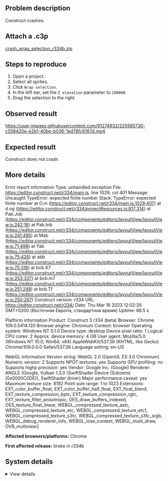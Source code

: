 ## Problem description

Construct crashes.

## Attach a .c3p

[crash_wrap_selection_r334b.zip](https://github.com/WilsonPercival/WilsonPercival/files/10989421/crash_wrap_selection_r334b.zip)

## Steps to reproduce

1. Open a project.
2. Select all sprites.
3. Click `Wrap selection`.
4. In the left ear, set the `Z elevation` parameter to `100000`.
5. Drag the selection to the right.

## Observed result

https://user-images.githubusercontent.com/91274932/225585730-c558420e-e2b1-40be-b036-1ed78fc6167d.mp4

## Expected result

Construct does not crash.

## More details

Error report information
Type: unhandled exception
File: https://editor.construct.net/r334/main.js, line 1029, col 401
Message: Uncaught TypeError: expected finite number
Stack: TypeError: expected finite number at O.m (https://editor.construct.net/r334/main.js:1029:407) at d.og (https://editor.construct.net/r334/projectResources.js:817:314) at Pab.Job (https://editor.construct.net/r334/components/editors/layoutView/layoutView.js:242:16) at Pab.tnb (https://editor.construct.net/r334/components/editors/layoutView/layoutView.js:241:485) at Mab (https://editor.construct.net/r334/components/editors/layoutView/layoutView.js:71:498) at Yab (https://editor.construct.net/r334/components/editors/layoutView/layoutView.js:75:426) at abb (https://editor.construct.net/r334/components/editors/layoutView/layoutView.js:75:318) at bcb.X7 (https://editor.construct.net/r334/components/editors/layoutView/layoutView.js:253:337) at bcb.m7 (https://editor.construct.net/r334/components/editors/layoutView/layoutView.js:251:248) at bcb.Tf (https://editor.construct.net/r334/components/editors/layoutView/layoutView.js:250:267)
Construct version: r334
URL: https://editor.construct.net/r334/
Date: Thu Mar 16 2023 12:02:26 GMT+0200 (Восточная Европа, стандартное время)
Uptime: 88.5 s

Platform information
Product: Construct 3 r334 (beta)
Browser: Chrome 109.0.5414.120
Browser engine: Chromium
Context: browser
Operating system: Windows NT 0.1.0
Device type: desktop
Device pixel ratio: 1
Logical CPU cores: 2
Approx. device memory: 4 GB
User agent: Mozilla/5.0 (Windows NT 10.0; Win64; x64) AppleWebKit/537.36 (KHTML, like Gecko) Chrome/109.0.0.0 Safari/537.36
Language setting: en-US

WebGL information
Version string: WebGL 2.0 (OpenGL ES 3.0 Chromium)
Numeric version: 2
Supports NPOT textures: yes
Supports GPU profiling: no
Supports highp precision: yes
Vendor: Google Inc. (Google)
Renderer: ANGLE (Google, Vulkan 1.3.0 (SwiftShader Device (Subzero) (0x0000C0DE)), SwiftShader driver)
Major performance caveat: yes
Maximum texture size: 8192
Point size range: 1 to 1023
Extensions: EXT_color_buffer_float, EXT_color_buffer_half_float, EXT_float_blend, EXT_texture_compression_bptc, EXT_texture_compression_rgtc, EXT_texture_filter_anisotropic, OES_draw_buffers_indexed, OES_texture_float_linear, WEBGL_compressed_texture_astc, WEBGL_compressed_texture_etc, WEBGL_compressed_texture_etc1, WEBGL_compressed_texture_s3tc, WEBGL_compressed_texture_s3tc_srgb, WEBGL_debug_renderer_info, WEBGL_lose_context, WEBGL_multi_draw, OVR_multiview2

**Affected browsers/platforms:** Chrome

**First affected release:** broke in r334b

## System details

<details><summary>View details</summary>

Platform information
Product: Construct 3 r334 (beta)
Browser: Chrome 109.0.5414.120
Browser engine: Chromium
Context: browser
Operating system: Windows NT 0.1.0
Device type: desktop
Device pixel ratio: 1
Logical CPU cores: 2
Approx. device memory: 4 GB
User agent: Mozilla/5.0 (Windows NT 10.0; Win64; x64) AppleWebKit/537.36 (KHTML, like Gecko) Chrome/109.0.0.0 Safari/537.36
Language setting: en-US

Local storage
Storage quota (approx): 59 gb
Storage usage (approx): 174 mb (0.3%)
Persistant storage: No

Browser support notes
This list contains missing features that are not required, but could improve performance or user experience if supported.

UI effects are disabled in settings.
WebGL indicates a major performance caveat. It is probably using software rendering.
WebGL information
Version string: WebGL 2.0 (OpenGL ES 3.0 Chromium)
Numeric version: 2
Supports NPOT textures: yes
Supports GPU profiling: no
Supports highp precision: yes
Vendor: Google Inc. (Google)
Renderer: ANGLE (Google, Vulkan 1.3.0 (SwiftShader Device (Subzero) (0x0000C0DE)), SwiftShader driver)
Major performance caveat: yes
Maximum texture size: 8192
Point size range: 1 to 1023
Extensions:

EXT_color_buffer_float
EXT_color_buffer_half_float
EXT_float_blend
EXT_texture_compression_bptc
EXT_texture_compression_rgtc
EXT_texture_filter_anisotropic
OES_draw_buffers_indexed
OES_texture_float_linear
WEBGL_compressed_texture_astc
WEBGL_compressed_texture_etc
WEBGL_compressed_texture_etc1
WEBGL_compressed_texture_s3tc
WEBGL_compressed_texture_s3tc_srgb
WEBGL_debug_renderer_info
WEBGL_lose_context
WEBGL_multi_draw
OVR_multiview2
Audio information
System sample rate: 48000 Hz
Output channels: 2
Output interpretation: speakers
Supported decode formats:

WebM Opus (audio/webm; codecs=opus)
Ogg Opus (audio/ogg; codecs=opus)
WebM Vorbis (audio/webm; codecs=vorbis)
Ogg Vorbis (audio/ogg; codecs=vorbis)
MPEG-4 AAC (audio/mp4; codecs=mp4a.40.5)
MP3 (audio/mpeg)
FLAC (audio/flac)
PCM WAV (audio/wav; codecs=1)
Supported encode formats:

WebM Opus (audio/webm; codecs=opus)
Video information
Supported decode formats:

WebM AV1 (video/webm; codecs=av01.0.00M.08)
MP4 AV1 (video/mp4; codecs=av01.0.00M.08)
WebM VP9 (video/webm; codecs=vp9)
WebM VP8 (video/webm; codecs=vp8)
Ogg Theora (video/ogg; codecs=theora)
H.264 (video/mp4; codecs=avc1.42E01E)
Supported encode formats:

WebM VP9 (video/webm; codecs=vp9)
WebM VP8 (video/webm; codecs=vp8)

</details>
